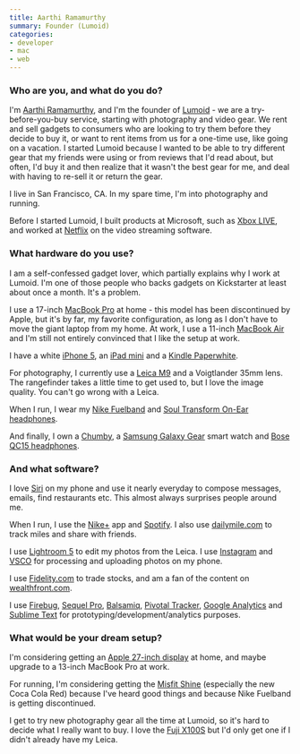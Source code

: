 ```yaml
---
title: Aarthi Ramamurthy
summary: Founder (Lumoid)
categories:
- developer
- mac
- web
---
```


### Who are you, and what do you do?

I'm [Aarthi Ramamurthy](http://aarthir.com/ "Aarthi's website."), and I'm the founder of [Lumoid][] - we are a try-before-you-buy service, starting with photography and video gear. We rent and sell gadgets to consumers who are looking to try them before they decide to buy it, or want to rent items from us for a one-time use, like going on a vacation. I started Lumoid because I wanted to be able to try different gear that my friends were using or from reviews that I'd read about, but often, I'd buy it and then realize that it wasn't the best gear for me, and deal with having to re-sell it or return the gear.

I live in San Francisco, CA. In my spare time, I'm into photography and running.

Before I started Lumoid, I built products at Microsoft, such as [Xbox LIVE][xbox-live], and worked at [Netflix][] on the video streaming software.

### What hardware do you use?

I am a self-confessed gadget lover, which partially explains why I work at Lumoid. I'm one of those people who backs gadgets on Kickstarter at least about once a month. It's a problem.

I use a 17-inch [MacBook Pro][macbook-pro] at home - this model has been discontinued by Apple, but it's by far, my favorite configuration, as long as I don't have to move the giant laptop from my home. At work, I use a 11-inch [MacBook Air][macbook-air] and I'm still not entirely convinced that I like the setup at work.

I have a white [iPhone 5][iphone-5], an [iPad mini][ipad-mini] and a [Kindle Paperwhite][kindle-paperwhite].

For photography, I currently use a [Leica M9][m9] and a Voigtlander 35mm lens. The rangefinder takes a little time to get used to, but I love the image quality. You can't go wrong with a Leica.

When I run, I wear my [Nike Fuelband][fuelband] and [Soul Transform On-Ear headphones][transform].

And finally, I own a [Chumby][], a [Samsung Galaxy Gear][galaxy-gear] smart watch and [Bose QC15 headphones][quietcomfort-15].

### And what software?

I love [Siri][] on my phone and use it nearly everyday to compose messages, emails, find restaurants etc. This almost always surprises people around me.

When I run, I use the [Nike+][nike-plus-running-ios] app and [Spotify][spotify-ios]. I also use [dailymile.com][dailymile] to track miles and share with friends.

I use [Lightroom 5][lightroom] to edit my photos from the Leica. I use [Instagram][instagram-ios] and [VSCO][vsco-cam-ios] for processing and uploading photos on my phone.

I use [Fidelity.com][fidelity] to trade stocks, and am a fan of the content on [wealthfront.com][wealthfront].

I use [Firebug][], [Sequel Pro][sequel-pro], [Balsamiq][mockups], [Pivotal Tracker][pivotal-tracker], [Google Analytics][google-analytics] and [Sublime Text][sublime-text] for prototyping/development/analytics purposes.

### What would be your dream setup?

I'm considering getting an [Apple 27-inch display][thunderbolt-display] at home, and maybe upgrade to a 13-inch MacBook Pro at work.

For running, I'm considering getting the [Misfit Shine][shine] (especially the new Coca Cola Red) because I've heard good things and because Nike Fuelband is getting discontinued.

I get to try new photography gear all the time at Lumoid, so it's hard to decide what I really want to buy. I love the [Fuji X100S][x100s] but I'd only get one if I didn't already have my Leica.

[ipad-mini]: https://www.apple.com/ipad-mini/ "A 7.9 inch tablet device."
[iphone-5]: https://en.wikipedia.org/wiki/IPhone_5 "A smartphone."
[thunderbolt-display]: https://www.apple.com/displays/ "A Thunderbolt-powered monitor."
[fuelband]: https://en.wikipedia.org/wiki/Nike%2B_FuelBand "A fitness wristband."
[macbook-pro]: https://www.apple.com/macbook-pro/ "A laptop."
[macbook-air]: https://www.apple.com/macbook-air/ "A very thin laptop."
[m9]: https://en.wikipedia.org/wiki/Leica_M9 "An 18.5 megapixel digital camera with a full-frame sensor."
[chumby]: http://www.chumby.com/ "A little device that runs Flash applications."
[quietcomfort-15]: http://www.bose.com/controller?url=/shop_online/headphones/noise_cancelling_headphones/quietcomfort_15/index.jsp "Noise-cancelling headphones."
[x100s]: http://www.fujifilm.com/products/digital_cameras/x/fujifilm_x100s/ "A 16 megapixel digital camera."
[kindle-paperwhite]: https://www.amazon.com/Kindle-Paperwhite-Touch-light/dp/B007OZNZG0 "An e-book reader with a book-like screen."
[instagram-ios]: https://itunes.apple.com/us/app/instagram/id389801252 "A photo taking/sharing app."
[nike-plus-running-ios]: https://www.nike.com/us/en_us/c/nike-plus/running-app-gps "A running app tied to the Fuelband tracker."
[netflix]: https://www.netflix.com/ "A movie rental and streaming service."
[google-analytics]: http://www.google.com/analytics/ "Web analytics."
[galaxy-gear]: https://en.wikipedia.org/wiki/Samsung_Galaxy_Gear "An Android-based smartwatch."
[transform]: https://www.soulelectronics.com/shop/soul-electronics-transform-superior-active-performance-on-ear-headphones.html "On-the-ear headphones."
[shine]: https://store.misfit.com/products/shine "A personal fitness tracking device."
[siri]: https://en.wikipedia.org/wiki/Siri "An intelligent personal assistant service."
[sublime-text]: http://www.sublimetext.com/ "A coder's text editor."
[sequel-pro]: http://www.sequelpro.com/ "A MySQL GUI for the Mac."
[spotify-ios]: https://itunes.apple.com/us/app/spotify/id324684580 "An iOS client for the music service."
[fidelity]: https://www.fidelity.com/ "A stock trading service."
[firebug]: https://getfirebug.com/ "A Firefox addon for web development."
[mockups]: https://balsamiq.com/products/mockups/ "Drawing-like mockup software."
[dailymile]: http://www.dailymile.com/ "A service for tracking and sharing running workouts."
[vsco-cam-ios]: https://itunes.apple.com/app/vsco-cam/id588013838 "A camera app."
[xbox-live]: https://www.xbox.com/en-US/live "An online service for the Xbox 360."
[lumoid]: https://www.lumoid.com/ "A service in San Francisco for borrowing cameras and lenses."
[lightroom]: https://www.adobe.com/products/photoshop-lightroom.html "Photo management and editing software."
[pivotal-tracker]: https://www.pivotaltracker.com/ "A project management service."
[wealthfront]: https://www.wealthfront.com/ "An automated investment service."
